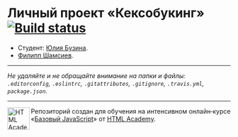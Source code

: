 # Личный проект «Кексобукинг» [![Build status][travis-image]][travis-url]

* Студент: [Юлия Бузина](https://up.htmlacademy.ru/javascript/11/user/173657).
* [Филипп Шамсиев](https://up.htmlacademy.ru/javascript/11/user/70260).

---

_Не удаляйте и не обращайте внимание на папки и файлы:_<br>
_`.editorconfig`, `.eslintrc`, `.gitattributes`, `.gitignore`, `.travis.yml`, `package.json`._

---

<a href="https://htmlacademy.ru/intensive/javascript"><img align="left" width="50" height="50" title="HTML Academy" src="https://up.htmlacademy.ru/static/img/intensive/javascript/logo-for-github.svg"></a>

Репозиторий создан для обучения на интенсивном онлайн‑курсе «[Базовый JavaScript](https://htmlacademy.ru/intensive/javascript)» от [HTML Academy](https://htmlacademy.ru).

[travis-image]: https://travis-ci.org/htmlacademy-javascript/173657-keksobooking.svg?branch=master
[travis-url]: https://travis-ci.org/htmlacademy-javascript/173657-keksobooking
